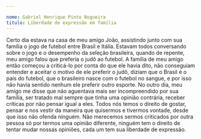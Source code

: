 ```yaml
---

nome: Gabriel Henrique Pinto Nogueira                                                                                                   
titulo: Liberdade de expressão em família
---
```


Certo dia estava na casa de meu amigo João, assistindo junto com sua família o jogo de futebol entre Brasil e Itália. Estavam todos conversando sobre o jogo e o desempenho da seleção brasileira, quando de repente, meu amigo falou que preferia o judô ao futebol.
A família de meu amigo então começou a criticá-lo por conta do que ele havia dito, não conseguiam entender e aceitar o motivo de ele preferir o judô, diziam que o Brasil é o país do futebol, que o brasileiro nasce com o futebol no sangue, e por isso não havia sentido nenhum ele preferir outro esporte.
No outro dia, meu amigo me disse que não aguentava mais ser incompreendido por sua família, ser tratado mal sempre que tinha uma opinião contrária, receber críticas por não pensar igual a eles. 
Todos nós temos o direito de gostar, pensar e nos vestir da maneira que quisermos e tivermos vontade, desde que isso não ofenda ninguém. Não merecemos sermos criticados por outra pessoa só por termos uma opinião diferente, ninguém tem o direito de tentar mudar nossas opiniões, cada um tem sua liberdade de expressão.
